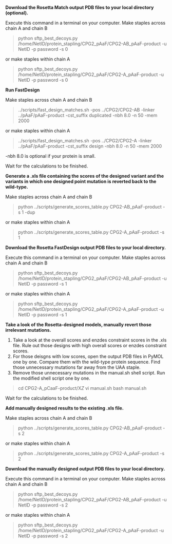 **Download the Rosetta Match output PDB files to your local directory (optional).**

Execute this command in a terminal on your computer.
Make staples across chain A and chain B
> python sftp_best_decoys.py /home/NetID/protein_stapling/CPG2_pAaF/CPG2-AB_pAaF-product -u NetID -p password -s 0

or make staples within chain A
> python sftp_best_decoys.py /home/NetID/protein_stapling/CPG2_pAaF/CPG2-A_pAaF-product -u NetID -p password -s 0

**Run FastDesign**

Make staples across chain A and chain B
> ../scripts/fast_design_matches.sh -pos ../CPG2/CPG2-AB -linker ../pAaF/pAaF-product -cst_suffix duplicated -nbh 8.0 -n 50 -mem 2000

or make staples within chain A
> ../scripts/fast_design_matches.sh -pos ../CPG2/CPG2-A -linker ../pAaF/pAaF-product -cst_suffix design -nbh 8.0 -n 50 -mem 2000

-nbh 8.0 is optional if your protein is small.

Wait for the calculations to be finished.

**Generate a .xls file containing the scores of the designed variant and the variants in which one designed point mutation is reverted back to the wild-type.**

Make staples across chain A and chain B
> python ../scripts/generate_scores_table.py CPG2-AB_pAaF-product -s 1 -dup

or make staples within chain A
> python ../scripts/generate_scores_table.py CPG2-A_pAaF-product -s 1

**Download the Rosetta FastDesign output PDB files to your local directory.**

Execute this command in a terminal on your computer.
Make staples across chain A and chain B
> python sftp_best_decoys.py /home/NetID/protein_stapling/CPG2_pAaF/CPG2-AB_pAaF-product -u NetID -p password -s 1

or make staples within chain A
> python sftp_best_decoys.py /home/NetID/protein_stapling/CPG2_pAaF/CPG2-A_pAaF-product -u NetID -p password -s 1

**Take a look of the Rosetta-designed models, manually revert those irrelevant mutations.**

1) Take a look at the overall scores and enzdes constraint scores in the .xls file. Rule out those designs with high overall scores or enzdes constraint scores.
2) For those deisgns with low scores, open the output PDB files in PyMOL one by one. Compare them with the wild-type protein sequence. Find those unnecessary mutations far away from the UAA staple.
3) Remove those unnecessary mutations in the manual.sh shell script. Run the modified shell script one by one.
> cd CPG2-A_pCaaF-product/X*Z*
> vi manual.sh
> bash manual.sh

Wait for the calculations to be finished.

**Add manually designed results to the existing .xls file.**

Make staples across chain A and chain B
> python ../scripts/generate_scores_table.py CPG2-AB_pAaF-product -s 2

or make staples within chain A
> python ../scripts/generate_scores_table.py CPG2-A_pAaF-product -s 2

**Download the manually designed output PDB files to your local directory.**

Execute this command in a terminal on your computer.
Make staples across chain A and chain B
> python sftp_best_decoys.py /home/NetID/protein_stapling/CPG2_pAaF/CPG2-AB_pAaF-product -u NetID -p password -s 2

or make staples within chain A
> python sftp_best_decoys.py /home/NetID/protein_stapling/CPG2_pAaF/CPG2-A_pAaF-product -u NetID -p password -s 2
